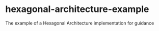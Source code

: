 # hexagonal-architecture-example
The example of a Hexagonal Architecture implementation for guidance
